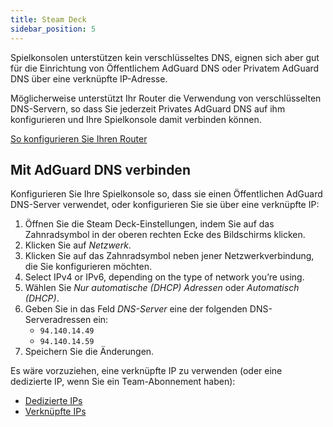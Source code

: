 ```yaml
---
title: Steam Deck
sidebar_position: 5
---
```


Spielkonsolen unterstützen kein verschlüsseltes DNS, eignen sich aber gut für die Einrichtung von Öffentlichem AdGuard DNS oder Privatem AdGuard DNS über eine verknüpfte IP-Adresse.

Möglicherweise unterstützt Ihr Router die Verwendung von verschlüsselten DNS-Servern, so dass Sie jederzeit Privates AdGuard DNS auf ihm konfigurieren und Ihre Spielkonsole damit verbinden können.

[So konfigurieren Sie Ihren Router](/private-dns/connect-devices/routers/routers.md)

## Mit AdGuard DNS verbinden

Konfigurieren Sie Ihre Spielkonsole so, dass sie einen Öffentlichen AdGuard DNS-Server verwendet, oder konfigurieren Sie sie über eine verknüpfte IP:

1. Öffnen Sie die Steam Deck-Einstellungen, indem Sie auf das Zahnradsymbol in der oberen rechten Ecke des Bildschirms klicken.
2. Klicken Sie auf _Netzwerk_.
3. Klicken Sie auf das Zahnradsymbol neben jener Netzwerkverbindung, die Sie konfigurieren möchten.
4. Select IPv4 or IPv6, depending on the type of network you’re using.
5. Wählen Sie _Nur automatische (DHCP) Adressen_ oder _Automatisch (DHCP)_.
6. Geben Sie in das Feld _DNS-Server_ eine der folgenden DNS-Serveradressen ein:
   - `94.140.14.49`
   - `94.140.14.59`
7. Speichern Sie die Änderungen.

Es wäre vorzuziehen, eine verknüpfte IP zu verwenden (oder eine dedizierte IP, wenn Sie ein Team-Abonnement haben):

- [Dedizierte IPs](/private-dns/connect-devices/other-options/dedicated-ip.md)
- [Verknüpfte IPs](/private-dns/connect-devices/other-options/linked-ip.md)
